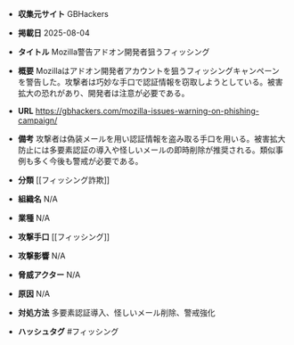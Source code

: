 - **収集元サイト**
GBHackers

- **掲載日**
2025-08-04

- **タイトル**
Mozilla警告アドオン開発者狙うフィッシング

- **概要**
Mozillaはアドオン開発者アカウントを狙うフィッシングキャンペーンを警告した。攻撃者は巧妙な手口で認証情報を窃取しようとしている。被害拡大の恐れがあり、開発者は注意が必要である。

- **URL**
https://gbhackers.com/mozilla-issues-warning-on-phishing-campaign/

- **備考**
攻撃者は偽装メールを用い認証情報を盗み取る手口を用いる。被害拡大防止には多要素認証の導入や怪しいメールの即時削除が推奨される。類似事例も多く今後も警戒が必要である。

- **分類**
[[フィッシング詐欺]]

- **組織名**
N/A

- **業種**
N/A

- **攻撃手口**
[[フィッシング]]

- **攻撃影響**
N/A

- **脅威アクター**
N/A

- **原因**
N/A

- **対処方法**
多要素認証導入、怪しいメール削除、警戒強化

- **ハッシュタグ**
#フィッシング
